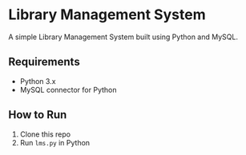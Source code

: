 # Library Management System

A simple Library Management System built using Python and MySQL.

## Requirements
- Python 3.x
- MySQL connector for Python

## How to Run
1. Clone this repo
2. Run `lms.py` in Python
